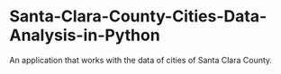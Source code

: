 # Santa-Clara-County-Cities-Data-Analysis-in-Python
An application that works with the data of cities of Santa Clara County.
